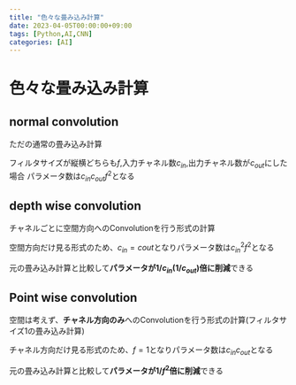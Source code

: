 ```yaml
---
title: "色々な畳み込み計算"
date: 2023-04-05T00:00:00+09:00
tags: [Python,AI,CNN]
categories: [AI]
---
```

# 色々な畳み込み計算

## normal convolution

ただの通常の畳み込み計算

フィルタサイズが縦横どちらも$f$,入力チャネル数$c_{in}$,出力チャネル数が$c_{out}$にした場合
パラメータ数は$c_{in}c_{out}f^2$となる

## depth wise convolution

チャネルごとに空間方向へのConvolutionを行う形式の計算

空間方向だけ見る形式のため、$c_{in}=c{out}$となりパラメータ数は$c_{in}^2 f^2$となる

元の畳み込み計算と比較して**パラメータが$1 / c_{in}$($1 / c_{out}$)倍に削減**できる

## Point wise convolution

空間は考えず、**チャネル方向のみ**へのConvolutionを行う形式の計算(フィルタサイズ1の畳み込み計算)

チャネル方向だけ見る形式のため、$f = 1$となりパラメータ数は$c_{in}c_{out}$となる

元の畳み込み計算と比較して**パラメータが$1/f^2$倍に削減**できる